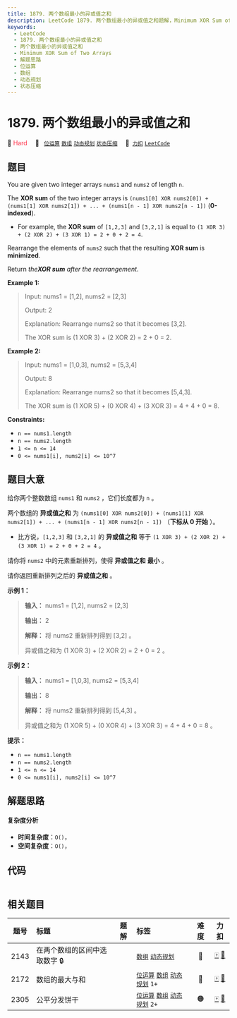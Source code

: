 ```yaml
---
title: 1879. 两个数组最小的异或值之和
description: LeetCode 1879. 两个数组最小的异或值之和题解，Minimum XOR Sum of Two Arrays，包含解题思路、复杂度分析以及完整的 JavaScript 代码实现。
keywords:
  - LeetCode
  - 1879. 两个数组最小的异或值之和
  - 两个数组最小的异或值之和
  - Minimum XOR Sum of Two Arrays
  - 解题思路
  - 位运算
  - 数组
  - 动态规划
  - 状态压缩
---
```


# 1879. 两个数组最小的异或值之和

🔴 <font color=#ff334b>Hard</font>&emsp; 🔖&ensp; [`位运算`](/tag/bit-manipulation.md) [`数组`](/tag/array.md) [`动态规划`](/tag/dynamic-programming.md) [`状态压缩`](/tag/bitmask.md)&emsp; 🔗&ensp;[`力扣`](https://leetcode.cn/problems/minimum-xor-sum-of-two-arrays) [`LeetCode`](https://leetcode.com/problems/minimum-xor-sum-of-two-arrays)

## 题目

You are given two integer arrays `nums1` and `nums2` of length `n`.

The **XOR sum** of the two integer arrays is `(nums1[0] XOR nums2[0]) +
(nums1[1] XOR nums2[1]) + ... + (nums1[n - 1] XOR nums2[n - 1])`
(**0-indexed**).

  * For example, the **XOR sum** of `[1,2,3]` and `[3,2,1]` is equal to `(1 XOR 3) + (2 XOR 2) + (3 XOR 1) = 2 + 0 + 2 = 4`.

Rearrange the elements of `nums2` such that the resulting **XOR sum** is
**minimized**.

Return _the**XOR sum** after the rearrangement_.



**Example 1:**

> Input: nums1 = [1,2], nums2 = [2,3]
> 
> Output: 2
> 
> Explanation: Rearrange nums2 so that it becomes [3,2].
> 
> The XOR sum is (1 XOR 3) + (2 XOR 2) = 2 + 0 = 2.

**Example 2:**

> Input: nums1 = [1,0,3], nums2 = [5,3,4]
> 
> Output: 8
> 
> Explanation: Rearrange nums2 so that it becomes [5,4,3]. 
> 
> The XOR sum is (1 XOR 5) + (0 XOR 4) + (3 XOR 3) = 4 + 4 + 0 = 8.

**Constraints:**

  * `n == nums1.length`
  * `n == nums2.length`
  * `1 <= n <= 14`
  * `0 <= nums1[i], nums2[i] <= 10^7`


## 题目大意

给你两个整数数组 `nums1` 和 `nums2` ，它们长度都为 `n` 。

两个数组的 **异或值之和** 为 `(nums1[0] XOR nums2[0]) + (nums1[1] XOR nums2[1]) + ... +
(nums1[n - 1] XOR nums2[n - 1])` （**下标从 0 开始** ）。

  * 比方说，`[1,2,3]` 和 `[3,2,1]` 的 **异或值之和** 等于 `(1 XOR 3) + (2 XOR 2) + (3 XOR 1) = 2 + 0 + 2 = 4` 。

请你将 `nums2` 中的元素重新排列，使得 **异或值之和** **最小** 。

请你返回重新排列之后的 **异或值之和** 。

**示例 1：**

> 
> 
> 
> 
> 
> **输入：** nums1 = [1,2], nums2 = [2,3]
> 
> **输出：** 2
> 
> **解释：** 将 nums2 重新排列得到 [3,2] 。
> 
> 异或值之和为 (1 XOR 3) + (2 XOR 2) = 2 + 0 = 2 。

**示例 2：**

> 
> 
> 
> 
> 
> **输入：** nums1 = [1,0,3], nums2 = [5,3,4]
> 
> **输出：** 8
> 
> **解释：** 将 nums2 重新排列得到 [5,4,3] 。
> 
> 异或值之和为 (1 XOR 5) + (0 XOR 4) + (3 XOR 3) = 4 + 4 + 0 = 8 。
> 
> 

**提示：**

  * `n == nums1.length`
  * `n == nums2.length`
  * `1 <= n <= 14`
  * `0 <= nums1[i], nums2[i] <= 10^7`


## 解题思路

#### 复杂度分析

- **时间复杂度**：`O()`，
- **空间复杂度**：`O()`，

## 代码

```javascript

```

## 相关题目

<!-- prettier-ignore -->
| 题号 | 标题 | 题解 | 标签 | 难度 | 力扣 |
| :------: | :------ | :------: | :------ | :------: | :------: |
| 2143 | 在两个数组的区间中选取数字 🔒 |  |  [`数组`](/tag/array.md) [`动态规划`](/tag/dynamic-programming.md) | 🔴 | [🀄️](https://leetcode.cn/problems/choose-numbers-from-two-arrays-in-range) [🔗](https://leetcode.com/problems/choose-numbers-from-two-arrays-in-range) |
| 2172 | 数组的最大与和 |  |  [`位运算`](/tag/bit-manipulation.md) [`数组`](/tag/array.md) [`动态规划`](/tag/dynamic-programming.md) `1+` | 🔴 | [🀄️](https://leetcode.cn/problems/maximum-and-sum-of-array) [🔗](https://leetcode.com/problems/maximum-and-sum-of-array) |
| 2305 | 公平分发饼干 |  |  [`位运算`](/tag/bit-manipulation.md) [`数组`](/tag/array.md) [`动态规划`](/tag/dynamic-programming.md) `2+` | 🟠 | [🀄️](https://leetcode.cn/problems/fair-distribution-of-cookies) [🔗](https://leetcode.com/problems/fair-distribution-of-cookies) |
